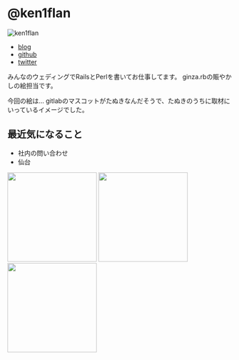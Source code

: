 # @ken1flan
![ken1flan](https://gravatar.com/avatar/6d5dbb7f4489227b5e85860f37bceb52?s=120)

- [blog](https://www.tumblr.com/blog/ken1flan)
- [github](https://github.com/ken1flan)
- [twitter](https://twitter.com/ken1flan)

みんなのウェディングでRailsとPerlを書いてお仕事してます。
ginza.rbの賑やかしの絵担当です。

今回の絵は…
gitlabのマスコットがたぬきなんだそうで、たぬきのうちに取材にいっているイメージでした。

## 最近気になること
- 社内の問い合わせ
- 仙台

<img src='https://img.pawoo.net/media_attachments/files/006/468/057/original/4d0efcf4a68f2a55.jpg' height='200px'>
<img src='https://img.pawoo.net/media_attachments/files/006/480/490/original/9bdb5901080e1248.jpg' height='200px'>
<img src='https://img.pawoo.net/media_attachments/files/006/502/993/original/2839103580690e8b.jpg' height='200px'>
